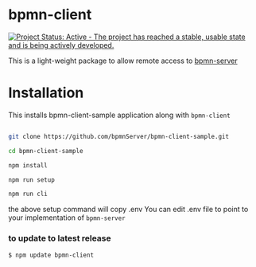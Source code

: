 bpmn-client
===========

[![Project Status: Active - The project has reached a stable, usable state and is being actively developed.](http://www.repostatus.org/badges/latest/active.svg)](http://www.repostatus.org/#active)

This is a light-weight package to allow remote access to [bpmn-server](https://github.com/bpmnServer/bpmn-server)

# Installation

This installs bpmn-client-sample application along with `bpmn-client`

```sh

git clone https://github.com/bpmnServer/bpmn-client-sample.git

cd bpmn-client-sample

npm install

npm run setup

npm run cli

```
the above setup command will copy .env 
You can edit .env file to point to your implementation of `bpmn-server`

### to update to latest release

```
$ npm update bpmn-client
```

